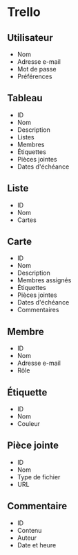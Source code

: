 # Trello

## Utilisateur
- Nom
- Adresse e-mail
- Mot de passe
- Préférences

## Tableau
- ID
- Nom
- Description
- Listes
- Membres
- Étiquettes
- Pièces jointes
- Dates d'échéance

## Liste
- ID
- Nom
- Cartes

## Carte
- ID
- Nom
- Description
- Membres assignés
- Étiquettes
- Pièces jointes
- Dates d'échéance
- Commentaires

## Membre
- ID
- Nom
- Adresse e-mail
- Rôle

## Étiquette
- ID
- Nom
- Couleur

## Pièce jointe
- ID
- Nom
- Type de fichier
- URL

## Commentaire
- ID
- Contenu
- Auteur
- Date et heure
